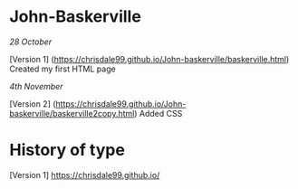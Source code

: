 # John-Baskerville

*28 October*

[Version 1] (https://chrisdale99.github.io/John-baskerville/baskerville.html)
Created my first HTML page

*4th November*

[Version 2] (https://chrisdale99.github.io/John-baskerville/baskerville2copy.html)
Added CSS

# History of type

[Version 1] https://chrisdale99.github.io/

